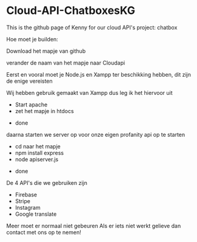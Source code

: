 # Cloud-API-ChatboxesKG
This is the github page of Kenny for our cloud API's project: chatbox

Hoe moet je builden:

Download het mapje van github

verander de naam van het mapje naar Cloudapi

Eerst en vooral moet je Node.js en Xampp ter beschikking hebben, dit zijn de enige vereisten

Wij hebben gebruik gemaakt van Xampp dus leg ik het hiervoor uit

- Start apache
- zet het mapje in htdocs
* done

daarna starten we server op voor onze eigen profanity api op te starten
- cd naar het mapje
- npm install express
- node apiserver.js
* done

De 4 API's die we gebruiken zijn
- Firebase
- Stripe
- Instagram
- Google translate

Meer moet er normaal niet gebeuren
Als er iets niet werkt gelieve dan contact met ons op te nemen!



